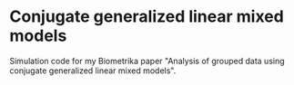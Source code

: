 # Conjugate generalized linear mixed models

Simulation code for my Biometrika paper "Analysis of grouped data using conjugate generalized linear mixed models".
